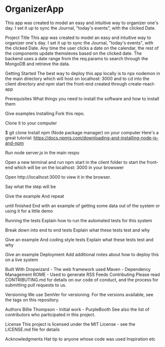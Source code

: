 # OrganizerApp
This app was created to model an easy and intuitive way to organizer one's day. I set it up to sync the Journal, "today's events", with the clicked Date. 





Project Title
This app was created to model an easy and intuitive way to organizer one's day. I set it up to sync the Journal, "today's events", with the clicked Date. Any time the user clicks a date on the calendar, the rest of the components update themsleves based on the clicked date.
The backend uses a date range from the req.params to search through the MongoDB and retrieve the data. 

Getting Started
The best way to deploy this app locally is to npx nodemon in the main directory which will host on localhost: 3000
and to cd into the client directory and npm start the front-end created through create-react-app


Prerequisites
What things you need to install the software and how to install them

Give examples
Installing
Fork this repo.

Clone it to your computer

$ git clone <repo URL>
Install npm (Node package manager) on your computer
Here's a great tutorial: https://docs.npmjs.com/downloading-and-installing-node-js-and-npm

Run node server.js in the main respo

Open a new terminal and run npm start in the client folder to start the front-end which will be on the localhost: 3000 in your browswer 


Open http://localhost:3000 to view it in the browser.

Say what the step will be

Give the example
And repeat

until finished
End with an example of getting some data out of the system or using it for a little demo

Running the tests
Explain how to run the automated tests for this system

Break down into end to end tests
Explain what these tests test and why

Give an example
And coding style tests
Explain what these tests test and why

Give an example
Deployment
Add additional notes about how to deploy this on a live system

Built With
Dropwizard - The web framework used
Maven - Dependency Management
ROME - Used to generate RSS Feeds
Contributing
Please read CONTRIBUTING.md for details on our code of conduct, and the process for submitting pull requests to us.

Versioning
We use SemVer for versioning. For the versions available, see the tags on this repository.

Authors
Billie Thompson - Initial work - PurpleBooth
See also the list of contributors who participated in this project.

License
This project is licensed under the MIT License - see the LICENSE.md file for details

Acknowledgments
Hat tip to anyone whose code was used
Inspiration
etc

